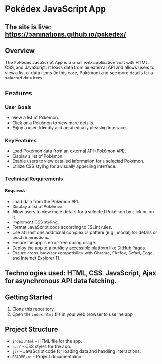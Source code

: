 # Pokédex JavaScript App
## The site is live: https://baninations.github.io/pokedex/
## Overview

The Pokédex JavaScript App is a small web application built with HTML, CSS, and JavaScript. It loads data from an external API and allows users to view a list of data items (in this case, Pokémon) and see more details for a selected data item.

## Features

### User Goals

- View a list of Pokémon.
- Click on a Pokémon to view more details.
- Enjoy a user-friendly and aesthetically pleasing interface.

### Key Features

- Load Pokémon data from an external API (Pokémon API).
- Display a list of Pokémon.
- Enable users to view detailed information for a selected Pokémon.
- Utilize CSS styling for a visually appealing interface.

### Technical Requirements

#### Required:

- Load data from the Pokémon API.
- Display a list of Pokémon.
- Allow users to view more details for a selected Pokémon by clicking on it.
- Implement CSS styling.
- Format JavaScript code according to ESLint rules.
- Use at least one additional complex UI pattern (e.g., modal) for details or touch interactions.
- Ensure the app is error-free during usage.
- Deploy the app to a publicly accessible platform like GitHub Pages.
- Ensure cross-browser compatibility with Chrome, Firefox, Safari, Edge, and Internet Explorer 11.

## Technologies used: HTML, CSS, JavaScript, Ajax for asynchronous API data fetching.

## Getting Started

1. Clone this repository.
2. Open the `index.html` file in your web browser to use the app.

## Project Structure

- `index.html` - HTML file for the app.
- `css/` - CSS styles for the app.
- `js/` - JavaScript code for loading data and handling interactions.
- `README.md` - Project documentation.
